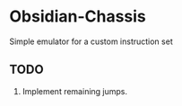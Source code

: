 # Obsidian-Chassis
Simple emulator for a custom instruction set

## TODO

1. Implement remaining jumps.
